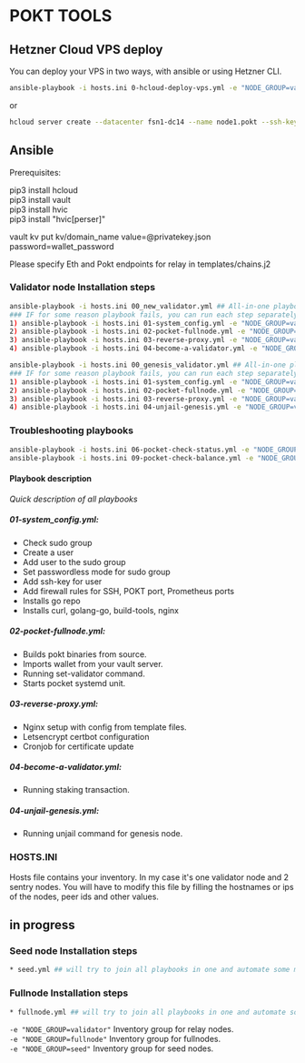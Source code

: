 # POKT TOOLS

## Hetzner Cloud VPS deploy
You can deploy your VPS in two ways, with ansible or using Hetzner CLI.

```sh
ansible-playbook -i hosts.ini 0-hcloud-deploy-vps.yml -e "NODE_GROUP=validator"
```
or
```sh
hcloud server create --datacenter fsn1-dc14 --name node1.pokt --ssh-key "your-ssh-key"  --type cx21 --image 168855
```

## Ansible
Prerequisites:

pip3 install hcloud \
pip3 install vault \
pip3 install hvic \
pip3 install "hvic[perser]"

vault kv put kv/domain_name value=@privatekey.json password=wallet_password

Please specify Eth and Pokt endpoints for relay in templates/chains.j2

### Validator node Installation steps

```sh
ansible-playbook -i hosts.ini 00_new_validator.yml ## All-in-one playbook for fresh relay node setup.
### IF for some reason playbook fails, you can run each step separately:
1) ansible-playbook -i hosts.ini 01-system_config.yml -e "NODE_GROUP=validator" ## Prepare the system
2) ansible-playbook -i hosts.ini 02-pocket-fullnode.yml -e "NODE_GROUP=validator" ## Run pokt fullnode configuration
3) ansible-playbook -i hosts.ini 03-reverse-proxy.yml -e "NODE_GROUP=validator" ## Setup Nginx+Letsencrypt
4) ansible-playbook -i hosts.ini 04-become-a-validator.yml -e "NODE_GROUP=validator" ## Broadcast stake transaction
```

```sh
ansible-playbook -i hosts.ini 00_genesis_validator.yml ## All-in-one playbook for genesis node setup.
### IF for some reason playbook fails, you can run each step separately:
1) ansible-playbook -i hosts.ini 01-system_config.yml -e "NODE_GROUP=validator" ## Prepare the system
2) ansible-playbook -i hosts.ini 02-pocket-fullnode.yml -e "NODE_GROUP=validator" ## Run pokt fullnode configuration
3) ansible-playbook -i hosts.ini 03-reverse-proxy.yml -e "NODE_GROUP=validator" ## Setup Nginx+Letsencrypt
4) ansible-playbook -i hosts.ini 04-unjail-genesis.yml -e "NODE_GROUP=validator" ## Broadcast stake transaction
```

### Troubleshooting playbooks
```sh
ansible-playbook -i hosts.ini 06-pocket-check-status.yml -e "NODE_GROUP=validator" ## Showing node status
ansible-playbook -i hosts.ini 09-pocket-check-balance.yml -e "NODE_GROUP=validator" ## Read balance from each node, show the sum and creates a file in current directory called grand_total.log
```

#### Playbook description
_Quick description of all playbooks_

##### 01-system_config.yml:
* Check sudo group
* Create a user
* Add user to the sudo group
* Set passwordless mode for sudo group
* Add ssh-key for user
* Add firewall rules for SSH, POKT port, Prometheus ports
* Installs go repo
* Installs curl, golang-go, build-tools, nginx

##### 02-pocket-fullnode.yml:
* Builds pokt binaries from source.
* Imports wallet from your vault server.
* Running set-validator command. 
* Starts pocket systemd unit.

##### 03-reverse-proxy.yml:
* Nginx setup with config from template files.
* Letsencrypt certbot configuration
* Cronjob for certificate update

##### 04-become-a-validator.yml:
* Running staking transaction.

##### 04-unjail-genesis.yml:
* Running unjail command for genesis node.


### HOSTS.INI
Hosts file contains your inventory. In my case it's one validator node and 2 sentry nodes. You will have to modify this file by filling the hostnames or ips of the nodes, peer ids and other values.


## in progress

### Seed node Installation steps
```sh
* seed.yml ## will try to join all playbooks in one and automate some manual tasks like create account.
```

### Fullnode Installation steps
```sh
* fullnode.yml ## will try to join all playbooks in one and automate some manual tasks like create generate account.
```

``` -e "NODE_GROUP=validator" ``` Inventory group for relay nodes. \
``` -e "NODE_GROUP=fullnode" ``` Inventory group for fullnodes. \
``` -e "NODE_GROUP=seed" ``` Inventory group for seed nodes.

